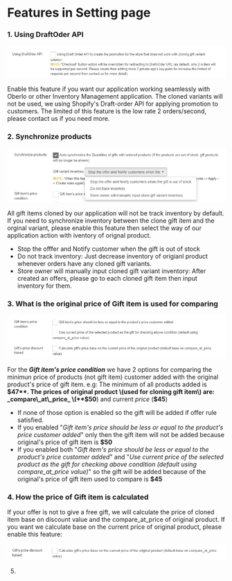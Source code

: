 # Features in Setting page

### 1. Using DraftOder API

![](../.gitbook/assets/image%20%2814%29.png)

Enable this feature if you want our application working seamlessly with Oberlo or other Inventory Management application. The cloned variants will not be used, we using Shopify's Draft-order API for applying promotion to customers. The limited of this feature is the low rate 2 orders/second, please contact us if you need more.

### 2. Synchronize products

![](../.gitbook/assets/image%20%2816%29.png)

All gift items cloned by our application will not be track inventory by default. If you need to synchronize inventory between the clone gift item and the orginal variant, please enable this feature then select the way of our application action with iventory of orignal product.

* Stop the offfer and Notify customer when the gift is out of stock
* Do not track inventory: Just decrease inventory of origianl product whenever orders have any cloned gift variants.
* Store owner will manually input cloned gift variant inventory: After created an offers, please go to each cloned gift item then input inventory for them.

### 3. What is the original price of Gift item is used for comparing

![](../.gitbook/assets/image%20%2817%29.png)

For the _**Gift item's price condition**_ we have 2 options for comparing the minimun price of products \(not gift item\) customer added with the original product's price of gift item. e.g: The minimum of all products added is **$47**. The prices of original product \(used for cloning gift item\) are: _compare\_at\_price_ \(**$50**\) and current _price_ \(**$45**\)

* If none of those option is enabled so the gift will be added if offer rule satisfied.
* If you enabled "_Gift item's price should be less or equal to the product's price customer added_" only then the gift item will not be added because original's price of gift item is **$50**
* If you enabled both "_Gift item's price should be less or equal to the product's price customer added_" and "_Use current price of the selected product as the gift for checking above condition \(default using compare\_at\_price value\)_" so the gift will be added because of the original's price of gift item used to compare is **$45**

### 4. How the price of Gift item is calculated

If your offer is not to give a free gift, we will calculate the price of cloned item base on discount value and the compare\_at\_price of original product. If you want we calculate base on the current price of original product, please enable this feature:

![](../.gitbook/assets/image%20%2815%29.png)

5. 







